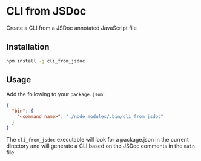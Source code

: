 # CLI from JSDoc

Create a CLI from a JSDoc annotated JavaScript file


## Installation

```bash
npm install -g cli_from_jsdoc
```


## Usage

Add the following to your `package.json`:

```json
{
  "bin": {
    "<command name>": "./node_modules/.bin/cli_from_jsdoc"
  }
}
```

The `cli_from_jsdoc` executable will look for a package.json in the current directory and will generate a CLI based on the JSDoc comments in the `main` file.

